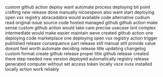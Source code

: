 custom github action deploy want automate process deploying bit point crafting new release done manually nicoespeon also want start deploying open vsx registry abracadabra would available code alternative codium read original issue source code hosted managed github github action make sense custom github action would take care precise usecase isnt complex intermediate would make easier maintain weve created github action one deploying code marketplace one deploying open vsx registry action trigger published release consequence part release still manual still provide value doesnt feel worth automate deciding release title updating changelog custom format create github release proper title github release created there step needed new version deployed automatically registry release generated computer without set access token locally vsce ovsx installed locally action work reliably